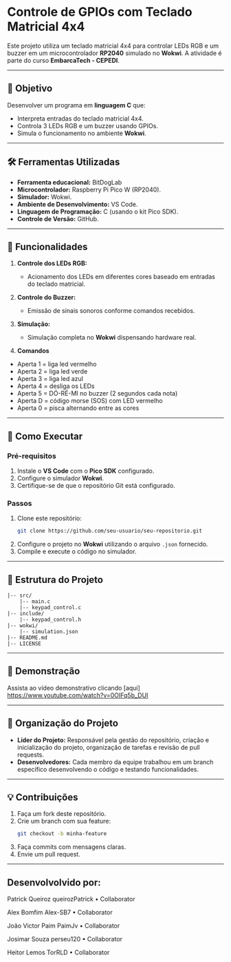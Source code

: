 # Controle de GPIOs com Teclado Matricial 4x4

Este projeto utiliza um teclado matricial 4x4 para controlar LEDs RGB e um buzzer em um microcontrolador **RP2040** simulado no **Wokwi**. A atividade é parte do curso **EmbarcaTech - CEPEDI**.

---

## 🎯 Objetivo

Desenvolver um programa em **linguagem C** que:
- Interpreta entradas do teclado matricial 4x4.
- Controla 3 LEDs RGB e um buzzer usando GPIOs.
- Simula o funcionamento no ambiente **Wokwi**.

---

## 🛠️ Ferramentas Utilizadas

- **Ferramenta educacional:** BitDogLab
- **Microcontrolador:** Raspberry Pi Pico W (RP2040).
- **Simulador:** Wokwi.
- **Ambiente de Desenvolvimento:** VS Code.
- **Linguagem de Programação:** C (usando o kit Pico SDK).
- **Controle de Versão:** GitHub.

---

## 🧩 Funcionalidades

1. **Controle dos LEDs RGB:**
   - Acionamento dos LEDs em diferentes cores baseado em entradas do teclado matricial.

2. **Controle do Buzzer:**
   - Emissão de sinais sonoros conforme comandos recebidos.

3. **Simulação:**
   - Simulação completa no **Wokwi** dispensando hardware real.
     
4. **Comandos**
- Aperta 1 = liga led vermelho
- Aperta 2 = liga led verde
- Aperta 3 = liga led azul
- Aperta 4 = desliga os LEDs
- Aperta 5 = DÓ-RÉ-MI no buzzer (2 segundos cada nota)
- Aperta D = código morse (SOS) com LED vermelho
- Aperta 0 = pisca alternando entre as cores

---

## 🚀 Como Executar

### Pré-requisitos
1. Instale o **VS Code** com o **Pico SDK** configurado.
2. Configure o simulador **Wokwi**.
3. Certifique-se de que o repositório Git está configurado.

### Passos
1. Clone este repositório:
   ```bash
   git clone https://github.com/seu-usuario/seu-repositorio.git
   ```
2. Configure o projeto no **Wokwi** utilizando o arquivo `.json` fornecido.
3. Compile e execute o código no simulador.

---

## 📝 Estrutura do Projeto

```
|-- src/
    |-- main.c
    |-- keypad_control.c
|-- include/
    |-- keypad_control.h
|-- wokwi/
    |-- simulation.json
|-- README.md
|-- LICENSE
```

---

## 🎥 Demonstração

Assista ao vídeo demonstrativo clicando [aqui] https://www.youtube.com/watch?v=0OIFq5b_DUI

---

## 📌 Organização do Projeto

- **Líder do Projeto:** Responsável pela gestão do repositório, criação e inicialização do projeto, organização de tarefas e revisão de pull requests.
- **Desenvolvedores:** Cada membro da equipe trabalhou em um branch específico desenvolvendo o código e testando funcionalidades.

---

## 💡 Contribuições

1. Faça um fork deste repositório.
2. Crie um branch com sua feature:
   ```bash
   git checkout -b minha-feature
   ```
3. Faça commits com mensagens claras.
4. Envie um pull request.

---
## Desenvolvolvido por:

Patrick Queiroz 
queirozPatrick • Collaborator

Alex Bomfim
Alex-SB7 • Collaborator

João Victor Paim
PaimJv • Collaborator

Josimar Souza
perseu120 • Collaborator

Heitor Lemos
TorRLD • Collaborator
